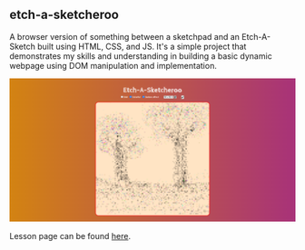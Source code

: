 ## etch-a-sketcheroo

A browser version of something between a sketchpad and an Etch-A-Sketch built using HTML, CSS, and JS. It's a simple project that demonstrates my skills and understanding in building a basic dynamic webpage using DOM manipulation and implementation. 

![Preview screenshot](./assets/images/screenshot.png)

Lesson page can be found [here](https://www.theodinproject.com/lessons/foundations-etch-a-sketch#project-solution).
